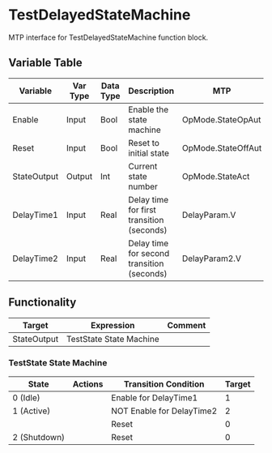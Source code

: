 # TestDelayedStateMachine

MTP interface for TestDelayedStateMachine function block.

## Variable Table

| Variable | Var Type | Data Type | Description | MTP |
|----------|----------|-----------|-------------|-----|
| Enable | Input | Bool | Enable the state machine | OpMode.StateOpAut |
| Reset | Input | Bool | Reset to initial state | OpMode.StateOffAut |
| StateOutput | Output | Int | Current state number | OpMode.StateAct |
| DelayTime1 | Input | Real | Delay time for first transition (seconds) | DelayParam.V |
| DelayTime2 | Input | Real | Delay time for second transition (seconds) | DelayParam2.V |

## Functionality

| Target | Expression | Comment |
|--------|------------|---------|
| StateOutput | TestState State Machine | |

### TestState State Machine

| State | Actions | Transition Condition | Target |
|-------|---------|---------------------|--------|
| 0 (Idle) | | Enable for DelayTime1 | 1 |
| 1 (Active) | | NOT Enable for DelayTime2 | 2 |
| | | Reset | 0 |
| 2 (Shutdown) | | Reset | 0 |